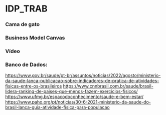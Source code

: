 # IDP_TRAB

### Cama de gato

### Business Model Canvas

### Vídeo

### Banco de Dados:
https://www.gov.br/saude/pt-br/assuntos/noticias/2022/agosto/ministerio-da-saude-lanca-publicacao-sobre-indicadores-de-pratica-de-atividades-fisicas-entre-os-brasileiros
https://www.cnnbrasil.com.br/saude/brasil-lidera-ranking-de-paises-que-menos-fazem-exercicios-fisicos/
https://www.ufmg.br/espacodoconhecimento/saude-e-bem-estar/
https://www.paho.org/pt/noticias/30-6-2021-ministerio-da-saude-do-brasil-lanca-guia-atividade-fisica-para-populacao
